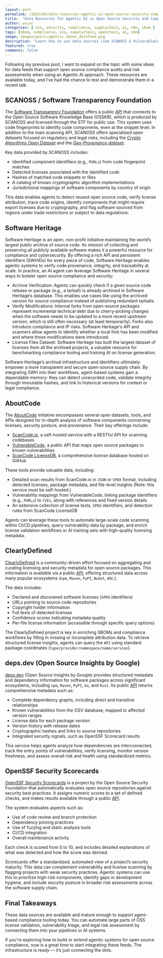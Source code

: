 ```yaml
---
layout: post
permalink: /2025/04/data-resources-agentic-ai-open-source-security-compliance.html
title:  "Data Resources for Agentic AI in Open Source Security and Compliance"
author: oscar
categories: [ oss, security, compliance, supplychain, ai, n8n, sbom ]
tags: [sbom, compliance, oss, supplychain, openchain, ai, n8n]
image: images/posts/agentic_sboms_datafeed.png
description: "Learn how to use data sources like SCANOSS & VulnerableCode with Agentic AI to improve open source security audits and compliance risk management"
featured: true
comments: false
---
```


Following my previous post, I want to expand on the topic with some ideas for data feeds that support open source compliance audits and risk assessments when using an Agentic AI approach. These resources are available today, and I’ve had the chance to test and demonstrate them in a recent talk.

## SCANOSS / Software Transparency Foundation

The [Software Transparency Foundation](https://www.softwaretransparency.org/) offers a public [API](https://docs.osskb.org/) that connects to the Open Source Software Knowledge Base (OSSKB), which is produced by SCANOSS and licensed through the STF for public use. This system uses code fingerprints to identify code components, even at the snippet level. In addition to the main scanning API, SCANOSS offers specialized open datasets focused on regulatory and legal risks, including the [*Crypto Algorithms Open Dataset*](https://github.com/scanoss/crypto_algorithms_open_dataset) and the [*Geo-Provenance dataset*](https://www.scanoss.com/post/understanding-the-geo-provenance-dataset).

Key data provided by SCANOSS includes:

* Identified component identifiers (e.g., `PURLs`) from code fingerprint matches
* Detected licenses associated with the identified code
* Hashes of matched code snippets or files
* A catalog of known cryptographic algorithm implementations
* Jurisdictional mappings of software components by country of origin

This data enables agents to detect reused open source code, verify license attribution, trace code origins, identify components that might require export licenses due to cryptography, and flag software sourced from regions under trade restrictions or subject to data regulations.

## Software Heritage
Software Heritage is an open, non-profit initiative maintaining the world’s largest public archive of source code. Its mission of collecting and preserving all publicly available software makes it a powerful resource for compliance and cybersecurity. By offering a rich API and persistent identifiers (SWHIDs) for every piece of code, Software Heritage enables agentic systems to verify code provenance, integrity, and traceability at scale. In practice, an AI agent can leverage Software Heritage in several ways to bolster open source compliance and security:

* Archive Verification: Agents can quickly check if a given source code release or package (e.g., a tarball) is already archived in Software Heritage’s database. This enables use cases like using the archived version for source compliance instead of publishing redundant tarballs.
* Verify Modifications: Internal forks from open-source packages represent incremental technical debt due to cherry-picking changes when the software needs to be updated to a more recent upstream version, which is still often necessary (at least temporarily). Forks also introduce compliance and IP risks. Software Heritage's API and scanners allow agents to identify whether a local fork has been modified and where those modifications were introduced.
* License Files Dataset: Software Heritage has built the largest dataset of licenses from all the archived projects, a valuable resource for benchmarking compliance tooling and training AI on license generation.

Software Heritage’s archival infrastructure and identifiers ultimately empower a more transparent and secure open-source supply chain. By integrating SWH into their workflows, agent-based systems gain a dependable memory: they can detect unrecorded code, validate integrity through immutable hashes, and link to historical versions for context or legal compliance.


## AboutCode

The [AboutCode](https://aboutcode.org/) initiative encompasses several open datasets, tools, and APIs designed for in-depth analysis of software components concerning licenses, security posture, and provenance. Their key offerings include:

* [ScanCode.io](https://github.com/aboutcode-org/scancode.io/), a self-hosted service with a RESTful API for scanning codebases
* [VulnerableCode](https://public.vulnerablecode.io/), a public API that maps open source packages to known vulnerabilities
* [ScanCode LicenseDB](https://github.com/aboutcode-org/scancode-licensedb), a comprehensive license database hosted on GitHub

These tools provide valuable data, including:

* Detailed scan results from ScanCode.io in `JSON` or `SPDX` format, including detected licenses, package metadata, and file-level insights (Note: this service must be self-hosted.)
* Vulnerability mappings from VulnerableCode, linking package identifiers (e.g., `PURLs`) to `CVEs`, along with references and fixed version details
* An extensive collection of license texts, `SPDX` identifiers, and detection rules from ScanCode LicenseDB

Agents can leverage these tools to automate large-scale code scanning within CI/CD pipelines, query vulnerability data by package, and enrich license validation workflows or AI training sets with high-quality licensing metadata.

## ClearlyDefined

[ClearlyDefined](https://clearlydefined.io/) is a community-driven effort focused on aggregating and curating licensing and security metadata for open source packages. This information is available via a public [API](https://api.clearlydefined.io/definitions/), offering structured data across many popular ecosystems (`npm`, `Maven`, `PyPI`, `NuGet`, etc.).

The data includes:

* Declared and discovered software licenses (`SPDX` identifiers)
* URLs pointing to source code repositories
* Copyright holder information
* Full texts of detected licenses
* Confidence scores indicating metadata quality
* Per-file license information (accessible through specific query options)

The ClearlyDefined project is key in enriching SBOMs and compliance workflows by filling in missing or incomplete attribution data. To retrieve structured license insights, agents can query the `API` using standard package coordinates (`type/provider/namespace/name/version`).

## deps.dev (Open Source Insights by Google)

[deps.dev](https://deps.dev/) (Open Source Insights by Google) provides structured metadata and dependency information for software packages across significant ecosystems, including `npm`, `Maven`, `PyPI`, `Go`, and `Rust`. Its public [API](https://docs.deps.dev/api/v3/) returns comprehensive metadata such as:

* Complete dependency graphs, including direct and transitive relationships
* Known vulnerabilities from the OSV database, mapped to affected version ranges
* License data for each package version
* Version history with release dates
* Cryptographic hashes and links to source repositories
* Integrated security signals, such as OpenSSF Scorecard results

This service helps agents analyze how dependencies are interconnected, track the entry points of vulnerabilities, verify licensing, monitor version freshness, and assess overall risk and health using standardized metrics.

## OpenSSF Security Scorecards

[OpenSSF Security Scorecards](https://openssf.org/projects/scorecard/) is a project by the Open Source Security Foundation that automatically evaluates open source repositories against security best practices. It assigns numeric scores to a set of defined checks, and makes results available through a public [API](https://api.securityscorecards.dev/).

The system evaluates aspects such as:

* Use of code review and branch protection
* Dependency pinning practices
* Use of fuzzing and static analysis tools
* CI/CD integration
* Overall maintenance activity

Each check is scored from 0 to 10, and includes detailed explanations of what was detected and how the score was derived.

Scorecards offer a standardized, automated view of a project’s security maturity. This data can complement vulnerability and license scanning by flagging projects with weak security practices. Agentic systems can use this to prioritize high-risk components, identify gaps in development hygiene, and include security posture in broader risk assessments across the software supply chain.


## Final Takeaways

These data sources are available and mature enough to support agent-based compliance tooling today. You can automate large parts of OSS license validation, vulnerability triage, and legal risk assessment by connecting them into your pipelines or AI systems.

If you're exploring how to build or extend agentic systems for open source compliance, now is a great time to start integrating these feeds. The infrastructure is ready — it’s just connecting the dots.
